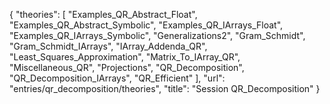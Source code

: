{
    "theories": [
        "Examples_QR_Abstract_Float",
        "Examples_QR_Abstract_Symbolic",
        "Examples_QR_IArrays_Float",
        "Examples_QR_IArrays_Symbolic",
        "Generalizations2",
        "Gram_Schmidt",
        "Gram_Schmidt_IArrays",
        "IArray_Addenda_QR",
        "Least_Squares_Approximation",
        "Matrix_To_IArray_QR",
        "Miscellaneous_QR",
        "Projections",
        "QR_Decomposition",
        "QR_Decomposition_IArrays",
        "QR_Efficient"
    ],
    "url": "entries/qr_decomposition/theories",
    "title": "Session QR_Decomposition"
}
